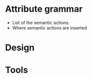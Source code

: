 # Attribute grammar
- List of the semantic actions.
- Where semantic actions are inserted
# Design
# Tools